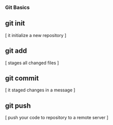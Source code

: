 ### Git Basics

## git init 
[ it initialize  a new repository ]

## git add
[ stages all changed  files ]

## git commit 
[ it staged changes in a message ]

## git push 
[ push your code to repository to a remote server ]
